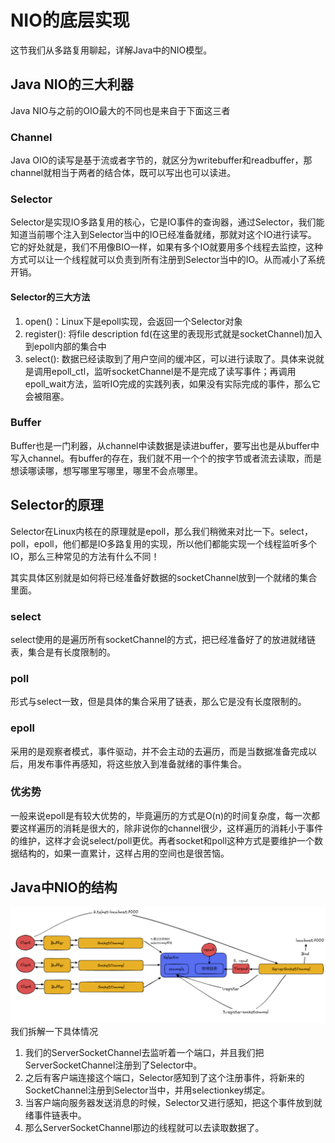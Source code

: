 # NIO的底层实现

这节我们从多路复用聊起，详解Java中的NIO模型。

## Java NIO的三大利器
Java NIO与之前的OIO最大的不同也是来自于下面这三者
### Channel
Java OIO的读写是基于流或者字节的，就区分为writebuffer和readbuffer，那channel就相当于两者的结合体，既可以写出也可以读进。
### Selector
Selector是实现IO多路复用的核心，它是IO事件的查询器，通过Selector，我们能知道当前哪个注入到Selector当中的IO已经准备就绪，那就对这个IO进行读写。
它的好处就是，我们不用像BIO一样，如果有多个IO就要用多个线程去监控，这种方式可以让一个线程就可以负责到所有注册到Selector当中的IO。从而减小了系统开销。

#### Selector的三大方法

1. open()：Linux下是epoll实现，会返回一个Selector对象
2. register(): 将file description fd(在这里的表现形式就是socketChannel)加入到epoll内部的集合中
3. select(): 数据已经读取到了用户空间的缓冲区，可以进行读取了。具体来说就是调用epoll_ctl，监听socketChannel是不是完成了读写事件；再调用epoll_wait方法，监听IO完成的实践列表，如果没有实际完成的事件，那么它会被阻塞。

### Buffer
Buffer也是一门利器，从channel中读数据是读进buffer，要写出也是从buffer中写入channel。有buffer的存在，我们就不用一个个的按字节或者流去读取，而是想读哪读哪，想写哪里写哪里，哪里不会点哪里。

## Selector的原理

Selector在Linux内核在的原理就是epoll，那么我们稍微来对比一下。select，poll，epoll，他们都是IO多路复用的实现，所以他们都能实现一个线程监听多个IO，那么三种常见的方法有什么不同！

其实具体区别就是如何将已经准备好数据的socketChannel放到一个就绪的集合里面。

### select
select使用的是遍历所有socketChannel的方式，把已经准备好了的放进就绪链表，集合是有长度限制的。
### poll
形式与select一致，但是具体的集合采用了链表，那么它是没有长度限制的。
### epoll
采用的是观察者模式，事件驱动，并不会主动的去遍历，而是当数据准备完成以后，用发布事件再感知，将这些放入到准备就绪的事件集合。
### 优劣势
一般来说epoll是有较大优势的，毕竟遍历的方式是O(n)的时间复杂度，每一次都要这样遍历的消耗是很大的，除非说你的channel很少，这样遍历的消耗小于事件的维护，这样才会说select/poll更优。再者socket和poll这种方式是要维护一个数据结构的，如果一直累计，这样占用的空间也是很苦恼。

## Java中NIO的结构

![image](./Java-NIO.png)
我们拆解一下具体情况
1. 我们的ServerSocketChannel去监听着一个端口，并且我们把ServerSocketChannel注册到了Selector中。
2. 之后有客户端连接这个端口，Selector感知到了这个注册事件，将新来的SocketChannel注册到Selector当中，并用selectionkey绑定。
3. 当客户端向服务器发送消息的时候，Selector又进行感知，把这个事件放到就绪事件链表中。
4. 那么ServerSocketChannel那边的线程就可以去读取数据了。


